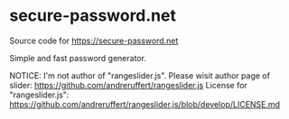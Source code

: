 # secure-password.net
Source code for https://secure-password.net

Simple and fast password generator.

NOTICE:
I'm not author of "rangeslider.js". 
Please wisit author page of slider:
https://github.com/andreruffert/rangeslider.js
License for "rangeslider.js":
https://github.com/andreruffert/rangeslider.js/blob/develop/LICENSE.md
